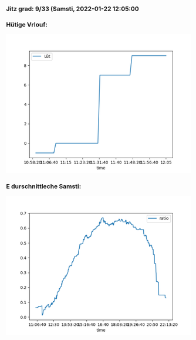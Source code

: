 ### Jitz grad: 9/33 (Samsti, 2022-01-22 12:05:00

### Hütige Vrlouf:
![Graph](Today.png)

### E durschnittleche Samsti:
![Graph](Samsti.png)
